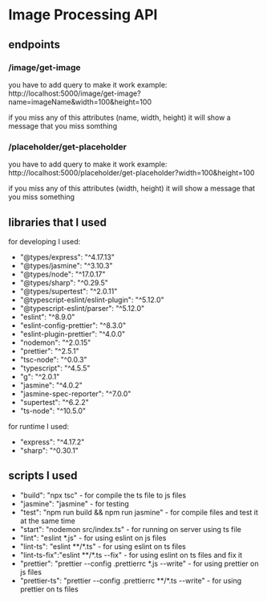 # Image Processing API

## endpoints

### /image/get-image
you have to add query to make it work 
example: http://localhost:5000/image/get-image?name=imageName&width=100&height=100

if you miss any of this attributes (name, width, height) it will show a message that you miss somthing

### /placeholder/get-placeholder
you have to add query to make it work
example: http://localhost:5000/placeholder/get-placeholder?width=100&height=100

if you miss any of this attributes (width, height) it will show a message that you miss something

## libraries that I used

  for developing I used:

* "@types/express": "^4.17.13"
* "@types/jasmine": "^3.10.3"
* "@types/node": "^17.0.17"
* "@types/sharp": "^0.29.5"
* "@types/supertest": "^2.0.11"
* "@typescript-eslint/eslint-plugin": "^5.12.0"
* "@typescript-eslint/parser": "^5.12.0"
* "eslint": "^8.9.0"
* "eslint-config-prettier": "^8.3.0"
* "eslint-plugin-prettier": "^4.0.0"
* "nodemon": "^2.0.15"
* "prettier": "^2.5.1"
* "tsc-node": "^0.0.3"
* "typescript": "^4.5.5"
* "g": "^2.0.1"
* "jasmine": "^4.0.2"
* "jasmine-spec-reporter": "^7.0.0"
* "supertest": "^6.2.2"
* "ts-node": "^10.5.0"

for runtime I used:

- "express": "^4.17.2"
- "sharp": "^0.30.1"


## scripts I used

- "build": "npx tsc" - for compile the ts file to js files
- "jasmine": "jasmine" - for testing
- "test": "npm run build && npm run jasmine" - for compile files and test it at the same time
- "start": "nodemon src/index.ts" - for running on server using ts file
- "lint": "eslint *.js" - for using eslint on js files
- "lint-ts": "eslint **/*.ts" - for using eslint on ts files
- "lint-ts-fix":"eslint **/*.ts --fix" - for using eslint on ts files and fix it
- "prettier": "prettier --config .prettierrc *.js --write" - for using prettier on js files
- "prettier-ts": "prettier --config .prettierrc **/*.ts --write" - for using prettier on ts files

